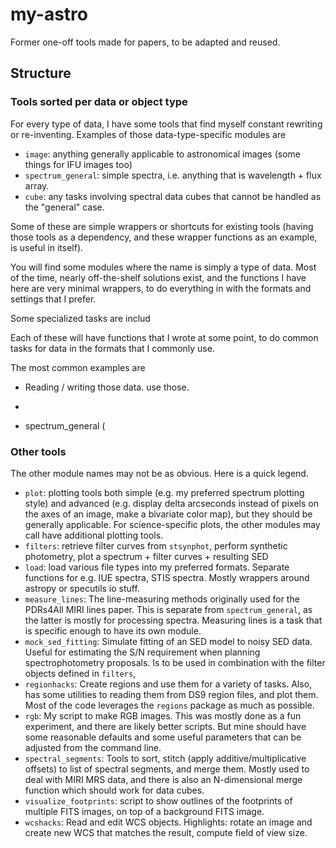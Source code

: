 # my-astro
Former one-off tools made for papers, to be adapted and reused.

## Structure

### Tools sorted per data or object type

For every type of data, I have some tools that find myself constant rewriting or
re-inventing. Examples of those data-type-specific modules are
- `image`: anything generally applicable to astronomical images (some things for IFU images too)
- `spectrum_general`: simple spectra, i.e. anything that is wavelength + flux array.
- `cube`: any tasks involving spectral data cubes that cannot be handled as the "general" case.

Some of these are simple wrappers or shortcuts for existing tools
(having those tools as a dependency, and these wrapper functions as an example,
is useful in itself).

You will find some modules where the name is simply a type of
data. Most of the time, nearly off-the-shelf solutions exist, and the functions
I have here are very minimal wrappers, to do everything in with the formats and
settings that I prefer.

Some specialized tasks are includ

Each of these will have functions that I wrote at some point, to do common tasks
for data in the formats that I commonly use.

The most common examples are

- Reading / writing those data.
  use those.
-

- spectrum_general (

### Other tools

The other module names may not be as obvious. Here is a quick legend.

- `plot`: plotting tools both simple (e.g. my preferred spectrum plotting style)
  and advanced (e.g. display delta arcseconds instead of pixels on the axes of
  an image, make a bivariate color map), but they should be generally
  applicable. For science-specific plots, the other modules may call have
  additional plotting tools.
- `filters`: retrieve filter curves from `stsynphot`, perform synthetic
  photometry, plot a spectrum + filter curves + resulting SED
- `load`: load various file types into my preferred formats. Separate
  functions for e.g. IUE spectra, STIS spectra. Mostly wrappers around astropy
  or specutils io stuff.
- `measure_lines`: The line-measuring methods originally used for the
  PDRs4All MIRI lines paper. This is separate from `spectrum_general`, as the
  latter is mostly for processing spectra. Measuring lines is a task that is
  specific enough to have its own module.
- `mock_sed_fitting`: Simulate fitting of an SED model to noisy SED data.
  Useful for estimating the S/N requirement when planning spectrophotometry
  proposals. Is to be used in combination with the filter objects defined in
  `filters`,
- `regionhacks`: Create regions and use them for a variety of tasks. Also,
  has some utilities to reading them from DS9 region files, and plot them. Most
  of the code leverages the `regions` package as much as possible.
- `rgb`: My script to make RGB images. This was mostly done as a fun
  experiment, and there are likely better scripts. But mine should have some
  reasonable defaults and some useful parameters that can be adjusted from the
  command line.
- `spectral_segments`: Tools to sort, stitch (apply additive/multiplicative
  offsets) to list of spectral segments, and merge them. Mostly used to deal
  with MIRI MRS data, and there is also an N-dimensional merge function which
  should work for data cubes.
- `visualize_footprints`: script to show outlines of the footprints of multiple
  FITS images, on top of a background FITS image.
- `wcshacks`: Read and edit WCS objects. Highlights: rotate an image and create
  new WCS that matches the result, compute field of view size.
